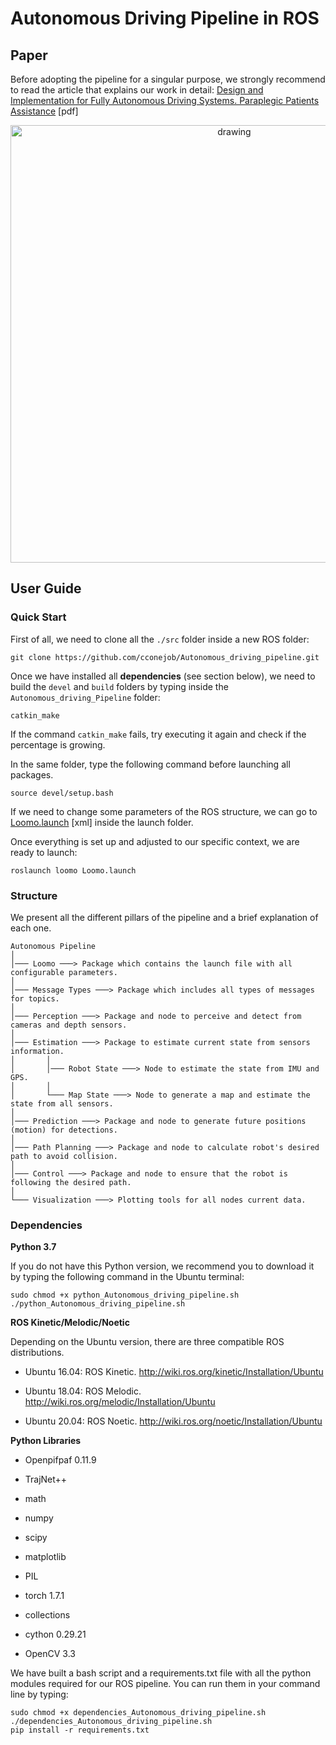 # Autonomous Driving Pipeline in ROS

## Paper
Before adopting the pipeline for a singular purpose, we strongly recommend to read the article that explains our work in detail:
[Design and Implementation for Fully Autonomous Driving Systems. Paraplegic Patients Assistance](/paper.pdf) [pdf]

<p align="center">
<img src="./src/control/Images/MR_Loomo_closed_loop.gif" alt="drawing" width="700"/>
</p>


## User Guide

### Quick Start

First of all, we need to clone all the ```./src``` folder inside a new ROS folder:

```shell
git clone https://github.com/cconejob/Autonomous_driving_pipeline.git
```

Once we have installed all **dependencies** (see section below), we need to build the ```devel``` and ```build``` folders by typing inside the ```Autonomous_driving_Pipeline``` folder:

```shell
catkin_make
```

If the command ```catkin_make``` fails, try executing it again and check if the percentage is growing.

In the same folder, type the following command before launching all packages.

```shell
source devel/setup.bash
```

If we need to change some parameters of the ROS structure, we can go to [Loomo.launch](/loomo/) [xml] inside the launch folder.

Once everything is set up and adjusted to our specific context, we are ready to launch:

```shell
roslaunch loomo Loomo.launch
```

### Structure

We present all the different pillars of the pipeline and a brief explanation of each one.

```
Autonomous Pipeline
│
│─── Loomo ───> Package which contains the launch file with all configurable parameters.
│
│─── Message Types ───> Package which includes all types of messages for topics.
│
│─── Perception ───> Package and node to perceive and detect from cameras and depth sensors.
│
│─── Estimation ───> Package to estimate current state from sensors information.
│       │
│       │─── Robot State ───> Node to estimate the state from IMU and GPS.
│       │
│       └─── Map State ───> Node to generate a map and estimate the state from all sensors.
│
│─── Prediction ───> Package and node to generate future positions (motion) for detections.
│
│─── Path Planning ───> Package and node to calculate robot's desired path to avoid collision.
│
│─── Control ───> Package and node to ensure that the robot is following the desired path.
│
└─── Visualization ───> Plotting tools for all nodes current data.
```

### Dependencies

**Python 3.7**

If you do not have this Python version, we recommend you to download it by typing the following command in the Ubuntu terminal:

```shell
sudo chmod +x python_Autonomous_driving_pipeline.sh
./python_Autonomous_driving_pipeline.sh
```

**ROS Kinetic/Melodic/Noetic**

Depending on the Ubuntu version, there are three compatible ROS distributions.

* Ubuntu 16.04: ROS Kinetic. http://wiki.ros.org/kinetic/Installation/Ubuntu

* Ubuntu 18.04: ROS Melodic. http://wiki.ros.org/melodic/Installation/Ubuntu

* Ubuntu 20.04: ROS Noetic. http://wiki.ros.org/noetic/Installation/Ubuntu

**Python Libraries**

* Openpifpaf 0.11.9

* TrajNet++

* math

* numpy

* scipy

* matplotlib

* PIL

* torch 1.7.1

* collections

* cython 0.29.21 

* OpenCV 3.3

We have built a bash script and a requirements.txt file with all the python modules required for our ROS pipeline. You can run them in your command line by typing:

```shell
sudo chmod +x dependencies_Autonomous_driving_pipeline.sh
./dependencies_Autonomous_driving_pipeline.sh
pip install -r requirements.txt
```






